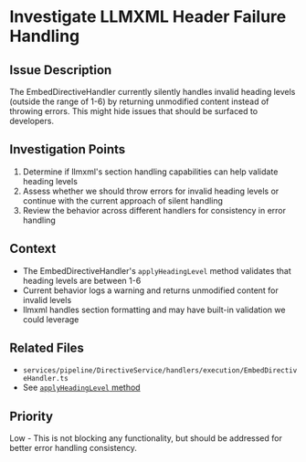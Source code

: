 # Investigate LLMXML Header Failure Handling

## Issue Description

The EmbedDirectiveHandler currently silently handles invalid heading levels (outside the range of 1-6) by returning unmodified content instead of throwing errors. This might hide issues that should be surfaced to developers.

## Investigation Points

1. Determine if llmxml's section handling capabilities can help validate heading levels
2. Assess whether we should throw errors for invalid heading levels or continue with the current approach of silent handling
3. Review the behavior across different handlers for consistency in error handling

## Context

- The EmbedDirectiveHandler's `applyHeadingLevel` method validates that heading levels are between 1-6
- Current behavior logs a warning and returns unmodified content for invalid levels
- llmxml handles section formatting and may have built-in validation we could leverage

## Related Files

- `services/pipeline/DirectiveService/handlers/execution/EmbedDirectiveHandler.ts`
- See [`applyHeadingLevel` method](https://github.com/yourusername/meld/blob/main/services/pipeline/DirectiveService/handlers/execution/EmbedDirectiveHandler.ts#L451)

## Priority

Low - This is not blocking any functionality, but should be addressed for better error handling consistency. 